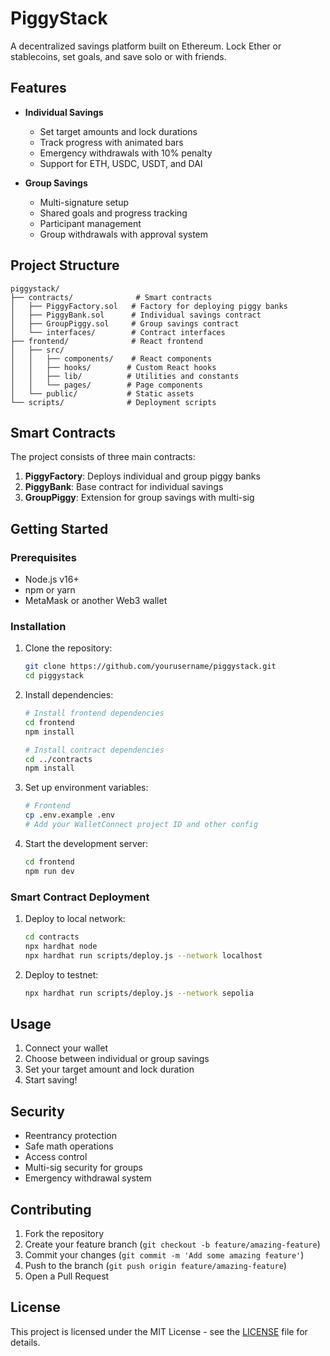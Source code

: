 # PiggyStack

A decentralized savings platform built on Ethereum. Lock Ether or stablecoins, set goals, and save solo or with friends.

## Features

- **Individual Savings**
  - Set target amounts and lock durations
  - Track progress with animated bars
  - Emergency withdrawals with 10% penalty
  - Support for ETH, USDC, USDT, and DAI

- **Group Savings**
  - Multi-signature setup
  - Shared goals and progress tracking
  - Participant management
  - Group withdrawals with approval system

## Project Structure

```
piggystack/
├── contracts/              # Smart contracts
│   ├── PiggyFactory.sol   # Factory for deploying piggy banks
│   ├── PiggyBank.sol      # Individual savings contract
│   ├── GroupPiggy.sol     # Group savings contract
│   └── interfaces/        # Contract interfaces
├── frontend/              # React frontend
│   ├── src/
│   │   ├── components/    # React components
│   │   ├── hooks/        # Custom React hooks
│   │   ├── lib/          # Utilities and constants
│   │   └── pages/        # Page components
│   └── public/           # Static assets
└── scripts/              # Deployment scripts
```

## Smart Contracts

The project consists of three main contracts:

1. **PiggyFactory**: Deploys individual and group piggy banks
2. **PiggyBank**: Base contract for individual savings
3. **GroupPiggy**: Extension for group savings with multi-sig

## Getting Started

### Prerequisites

- Node.js v16+
- npm or yarn
- MetaMask or another Web3 wallet

### Installation

1. Clone the repository:
   ```bash
   git clone https://github.com/yourusername/piggystack.git
   cd piggystack
   ```

2. Install dependencies:
   ```bash
   # Install frontend dependencies
   cd frontend
   npm install

   # Install contract dependencies
   cd ../contracts
   npm install
   ```

3. Set up environment variables:
   ```bash
   # Frontend
   cp .env.example .env
   # Add your WalletConnect project ID and other config
   ```

4. Start the development server:
   ```bash
   cd frontend
   npm run dev
   ```

### Smart Contract Deployment

1. Deploy to local network:
   ```bash
   cd contracts
   npx hardhat node
   npx hardhat run scripts/deploy.js --network localhost
   ```

2. Deploy to testnet:
   ```bash
   npx hardhat run scripts/deploy.js --network sepolia
   ```

## Usage

1. Connect your wallet
2. Choose between individual or group savings
3. Set your target amount and lock duration
4. Start saving!

## Security

- Reentrancy protection
- Safe math operations
- Access control
- Multi-sig security for groups
- Emergency withdrawal system

## Contributing

1. Fork the repository
2. Create your feature branch (`git checkout -b feature/amazing-feature`)
3. Commit your changes (`git commit -m 'Add some amazing feature'`)
4. Push to the branch (`git push origin feature/amazing-feature`)
5. Open a Pull Request

## License

This project is licensed under the MIT License - see the [LICENSE](LICENSE) file for details. 